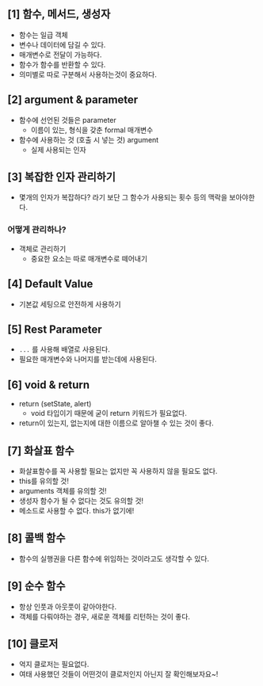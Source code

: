 ## [1] 함수, 메서드, 생성자

- 함수는 일급 객체
- 변수나 데이터에 담길 수 있다.
- 매개변수로 전달이 가능하다.
- 함수가 함수를 반환할 수 있다.
- 의미별로 따로 구분해서 사용하는것이 중요하다.

## [2] argument & parameter

- 함수에 선언된 것들은 parameter
  - 이름이 있는, 형식을 갖춘 formal 매개변수
- 함수에 사용하는 것 (호출 시 넣는 것) argument
  - 실제 사용되는 인자

## [3] 복잡한 인자 관리하기

- 몇개의 인자가 복잡하다? 라기 보단 그 함수가 사용되는 횟수 등의 맥락을 보아야한다.

### 어떻게 관리하나?

- 객체로 관리하기
  - 중요한 요소는 따로 매개변수로 떼어내기

## [4] Default Value

- 기본값 세팅으로 안전하게 사용하기

## [5] Rest Parameter

- `...` 를 사용해 배열로 사용된다.
- 필요한 매개변수와 나머지를 받는데에 사용된다.

## [6] void & return

- return (setState, alert)
  - void 타입이기 때문에 굳이 return 키워드가 필요없다.
- return이 있는지, 없는지에 대한 이름으로 알아챌 수 있는 것이 좋다.

## [7] 화살표 함수

- 화살표함수를 꼭 사용할 필요는 없지만 꼭 사용하지 않을 필요도 없다.
- this를 유의할 것!
- arguments 객체를 유의할 것!
- 생성자 함수가 될 수 없다는 것도 유의할 것!
- 메소드로 사용할 수 없다. this가 없기에!

## [8] 콜백 함수

- 함수의 실행권을 다른 함수에 위임하는 것이라고도 생각할 수 있다.

## [9] 순수 함수

- 항상 인풋과 아웃풋이 같아야한다.
- 객체를 다뤄야하는 경우, 새로운 객체를 리턴하는 것이 좋다.

## [10] 클로저

- 억지 클로저는 필요없다.
- 여태 사용했던 것들이 어떤것이 클로저인지 아닌지 잘 확인해보자요~!
